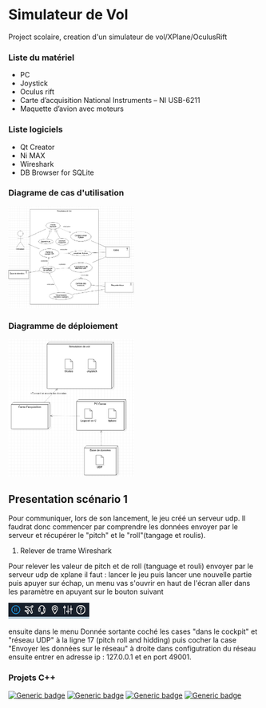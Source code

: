 # Simulateur de Vol
Project scolaire, creation d'un simulateur de vol/XPlane/OculusRift

### Liste du matériel

-	PC
-	Joystick
-	Oculus rift
-	Carte d’acquisition National Instruments – NI USB-6211
-	Maquette d’avion avec moteurs

### Liste logiciels
-	Qt Creator
-    Ni MAX
-    Wireshark
-    DB Browser for SQLite

### Diagrame de cas d'utilisation

<img src="assets/diagramme de cas utilisation.png"
     alt="diagramme de cas utilisation"
     style="width: 50%;" />
     
     
### Diagramme de déploiement

<img src="assets/diagramme de deploiement.PNG"
     alt="diagramme de deploiement"
     style="width: 50%;" />

## Presentation scénario 1

Pour communiquer, lors de son lancement, le jeu créé un serveur udp. Il faudrat donc commencer par comprendre les données envoyer par le serveur et récupérer le "pitch" et le "roll"(tangage et roulis).

1. Relever de trame Wireshark

Pour relever les valeur de pitch et de roll (tanguage et rouli) envoyer par le serveur udp de xplane il faut :
lancer le jeu puis lancer une nouvelle partie puis apuyer sur échap, un menu vas s'ouvrir en haut de l'écran aller dans les paramètre en apuyant sur le bouton suivant

<img src="assets/scenario1/1/1.png"/>

ensuite dans le menu Donnée sortante coché les cases "dans le cockpit" et "réseau UDP" à la ligne 17 (pitch roll and hidding) puis cocher la case "Envoyer les données sur le réseau" à droite dans configutration du réseau ensuite entrer en adresse ip : 127.0.0.1  et en port 49001.
     
### Projets C++
[![Generic badge](https://img.shields.io/badge/Projet-Oculus%20Data%20View-green.svg)](https://github.com/ColinSluck/Simulateur-de-Vol/tree/main/Projets%20QT/oculus_data_view)
[![Generic badge](https://img.shields.io/badge/Projet-Carte%20acquistion%20+%20Joystick-green.svg)](https://github.com/ColinSluck/Simulateur-de-Vol/tree/main/Projets%20QT/carte_acquisitionEtJoystick)
[![Generic badge](https://img.shields.io/badge/Projet-Client%20udp%20Xplane-green.svg)](https://github.com/ColinSluck/Simulateur-de-Vol/tree/main/Projets%20QT/Client_UDP_Xplane11)
[![Generic badge](https://img.shields.io/badge/Projet-Sc%C3%A9nario%201-green.svg)](https://github.com/ColinSluck/Simulateur-de-Vol/tree/main/Projets%20QT/mini_projet_xplane_scenario_1)
